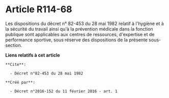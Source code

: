 # Article R114-68

Les dispositions du décret n° 82-453 du 28 mai 1982 relatif à l'hygiène et à la sécurité du travail ainsi qu'à la prévention
médicale dans la fonction publique sont applicables aux centres de ressources, d'expertise et de performance sportive, sous
réserve des dispositions de la présente sous-section.

**Liens relatifs à cet article**

	**Cite**:

	  - Décret n°82-453 du 28 mai 1982

	**Créé par**:

	  - Décret n°2016-152 du 11 février 2016 - art. 1
